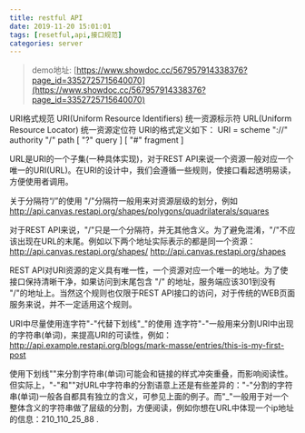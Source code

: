 ```yaml
---
title: restful API
date: 2019-11-20 15:01:01
tags: [resetful,api,接口规范]
categories: server
---
```

> demo地址: [https://www.showdoc.cc/567957914338376?page_id=3352725715640070](https://www.showdoc.cc/567957914338376?page_id=3352725715640070)

URI格式规范
URI(Uniform Resource Identifiers) 统一资源标示符
URL(Uniform Resource Locator) 统一资源定位符
URI的格式定义如下：
URI = scheme "://" authority "/" path [ "?" query ] [ "#" fragment ]

URL是URI的一个子集(一种具体实现)，对于REST API来说一个资源一般对应一个唯一的URI(URL)。在URI的设计中，我们会遵循一些规则，使接口看起透明易读，方便使用者调用。

关于分隔符“/”的使用
"/"分隔符一般用来对资源层级的划分，例如
http://api.canvas.restapi.org/shapes/polygons/quadrilaterals/squares

对于REST API来说，"/"只是一个分隔符，并无其他含义。为了避免混淆，"/"不应该出现在URL的末尾。例如以下两个地址实际表示的都是同一个资源：
http://api.canvas.restapi.org/shapes/
http://api.canvas.restapi.org/shapes

REST API对URI资源的定义具有唯一性，一个资源对应一个唯一的地址。为了使接口保持清晰干净，如果访问到末尾包含 "/" 的地址，服务端应该301到没有 "/"的地址上。当然这个规则也仅限于REST API接口的访问，对于传统的WEB页面服务来说，并不一定适用这个规则。

URI中尽量使用连字符"-"代替下划线"_"的使用
连字符"-"一般用来分割URI中出现的字符串(单词)，来提高URI的可读性，例如：
http://api.example.restapi.org/blogs/mark-masse/entries/this-is-my-first-post

使用下划线""来分割字符串(单词)可能会和链接的样式冲突重叠，而影响阅读性。但实际上，"-"和""对URL中字符串的分割语意上还是有些差异的："-"分割的字符串(单词)一般各自都具有独立的含义，可参见上面的例子。而"_"一般用于对一个整体含义的字符串做了层级的分割，方便阅读，例如你想在URL中体现一个ip地址的信息：210_110_25_88 .